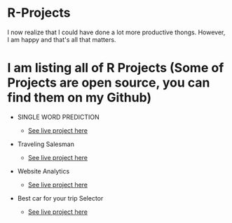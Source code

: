 # R-Projects
I now realize that I could have done a lot more productive thongs. However, I am happy and that's all that matters.

# I am listing all of R Projects (Some of Projects are open source, you can find them on my Github)

- SINGLE WORD PREDICTION                                    
   - [See live project here](https://azharmithani.shinyapps.io/azzy-ngrams/)
   
- Traveling Salesman                                    
   - [See live project here](https://azharmithani.shinyapps.io/azzy-salesman/)
   
- Website Analytics                                    
   - [See live project here](https://azharmithani.shinyapps.io/azharmithaniweb/)
   
- Best car for your trip Selector                                    
   - [See live project here](https://azharmithani.shinyapps.io/FinalAssign/)
   

   
    
   
   

   

